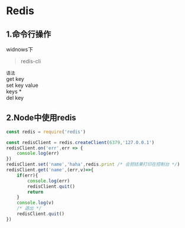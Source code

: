 # Redis 
## 1.命令行操作
widnows下
> redis-cli  

`语法`   
get key  
set key value  
keys *   
del key

## 2.Node中使用redis
```js
const redis = require('redis')

const redisClient = redis.createClient(6379,'127.0.0.1')
redisClient.on('err',err => {
    console.log(err)
})
redisClient.set('name','haha',redis.print /* 会把结果打印在控制台 */)
redisClient.get('name',(err,v)=>{
    if(err){
        console.log(err)
        redisClient.quit()
        return
    }
    console.log(v)
    /* 退出 */
    redisClient.quit()
})
```